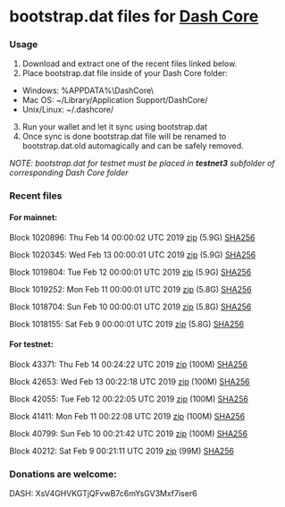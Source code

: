 # bootstrap.dat files for [Dash Core](https://www.dash.org)

### Usage

1. Download and extract one of the recent files linked below.
2. Place bootstrap.dat file inside of your Dash Core folder:
 - Windows: %APPDATA%\DashCore\
 - Mac OS: ~/Library/Application Support/DashCore/
 - Unix/Linux: ~/.dashcore/
3. Run your wallet and let it sync using bootstrap.dat
4. Once sync is done bootstrap.dat file will be renamed to bootstrap.dat.old automagically and can be safely removed.

_NOTE: bootstrap.dat for testnet must be placed in **testnet3** subfolder of corresponding Dash Core folder_

### Recent files

#### For mainnet:

Block 1020896: Thu Feb 14 00:00:02 UTC 2019 [zip](https://dash-bootstrap.ams3.digitaloceanspaces.com/mainnet/2019-02-14/bootstrap.dat.zip) (5.9G) [SHA256](https://dash-bootstrap.ams3.digitaloceanspaces.com/mainnet/2019-02-14/sha256.txt)

Block 1020345: Wed Feb 13 00:00:01 UTC 2019 [zip](https://dash-bootstrap.ams3.digitaloceanspaces.com/mainnet/2019-02-13/bootstrap.dat.zip) (5.9G) [SHA256](https://dash-bootstrap.ams3.digitaloceanspaces.com/mainnet/2019-02-13/sha256.txt)

Block 1019804: Tue Feb 12 00:00:01 UTC 2019 [zip](https://dash-bootstrap.ams3.digitaloceanspaces.com/mainnet/2019-02-12/bootstrap.dat.zip) (5.9G) [SHA256](https://dash-bootstrap.ams3.digitaloceanspaces.com/mainnet/2019-02-12/sha256.txt)

Block 1019252: Mon Feb 11 00:00:01 UTC 2019 [zip](https://dash-bootstrap.ams3.digitaloceanspaces.com/mainnet/2019-02-11/bootstrap.dat.zip) (5.8G) [SHA256](https://dash-bootstrap.ams3.digitaloceanspaces.com/mainnet/2019-02-11/sha256.txt)

Block 1018704: Sun Feb 10 00:00:01 UTC 2019 [zip](https://dash-bootstrap.ams3.digitaloceanspaces.com/mainnet/2019-02-10/bootstrap.dat.zip) (5.8G) [SHA256](https://dash-bootstrap.ams3.digitaloceanspaces.com/mainnet/2019-02-10/sha256.txt)

Block 1018155: Sat Feb  9 00:00:01 UTC 2019 [zip](https://dash-bootstrap.ams3.digitaloceanspaces.com/mainnet/2019-02-09/bootstrap.dat.zip) (5.8G) [SHA256](https://dash-bootstrap.ams3.digitaloceanspaces.com/mainnet/2019-02-09/sha256.txt)


#### For testnet:

Block 43371: Thu Feb 14 00:24:22 UTC 2019 [zip](https://dash-bootstrap.ams3.digitaloceanspaces.com/testnet/2019-02-14/bootstrap.dat.zip) (100M) [SHA256](https://dash-bootstrap.ams3.digitaloceanspaces.com/testnet/2019-02-14/sha256.txt)

Block 42653: Wed Feb 13 00:22:18 UTC 2019 [zip](https://dash-bootstrap.ams3.digitaloceanspaces.com/testnet/2019-02-13/bootstrap.dat.zip) (100M) [SHA256](https://dash-bootstrap.ams3.digitaloceanspaces.com/testnet/2019-02-13/sha256.txt)

Block 42055: Tue Feb 12 00:22:05 UTC 2019 [zip](https://dash-bootstrap.ams3.digitaloceanspaces.com/testnet/2019-02-12/bootstrap.dat.zip) (100M) [SHA256](https://dash-bootstrap.ams3.digitaloceanspaces.com/testnet/2019-02-12/sha256.txt)

Block 41411: Mon Feb 11 00:22:08 UTC 2019 [zip](https://dash-bootstrap.ams3.digitaloceanspaces.com/testnet/2019-02-11/bootstrap.dat.zip) (100M) [SHA256](https://dash-bootstrap.ams3.digitaloceanspaces.com/testnet/2019-02-11/sha256.txt)

Block 40799: Sun Feb 10 00:21:42 UTC 2019 [zip](https://dash-bootstrap.ams3.digitaloceanspaces.com/testnet/2019-02-10/bootstrap.dat.zip) (100M) [SHA256](https://dash-bootstrap.ams3.digitaloceanspaces.com/testnet/2019-02-10/sha256.txt)

Block 40212: Sat Feb  9 00:21:11 UTC 2019 [zip](https://dash-bootstrap.ams3.digitaloceanspaces.com/testnet/2019-02-09/bootstrap.dat.zip) (99M) [SHA256](https://dash-bootstrap.ams3.digitaloceanspaces.com/testnet/2019-02-09/sha256.txt)


### Donations are welcome:

DASH: XsV4GHVKGTjQFvwB7c6mYsGV3Mxf7iser6
